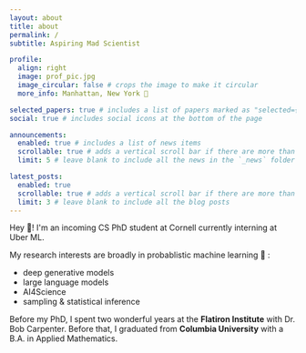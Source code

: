 ```yaml
---
layout: about
title: about
permalink: /
subtitle: Aspiring Mad Scientist

profile:
  align: right
  image: prof_pic.jpg
  image_circular: false # crops the image to make it circular
  more_info: Manhattan, New York 🗽

selected_papers: true # includes a list of papers marked as "selected={true}"
social: true # includes social icons at the bottom of the page

announcements:
  enabled: true # includes a list of news items
  scrollable: true # adds a vertical scroll bar if there are more than 3 news items
  limit: 5 # leave blank to include all the news in the `_news` folder

latest_posts:
  enabled: true
  scrollable: true # adds a vertical scroll bar if there are more than 3 new posts items
  limit: 3 # leave blank to include all the blog posts
---
```


Hey :wave:! I'm an incoming CS PhD student at Cornell currently interning at Uber ML.

My research interests are broadly in probablistic machine learning :robot: :

- deep generative models
- large language models
- AI4Science
- sampling & statistical inference

Before my PhD, I spent two wonderful years at the **Flatiron Institute** with Dr. Bob Carpenter. Before that, I graduated from **Columbia University** with a B.A. in Applied Mathematics.
